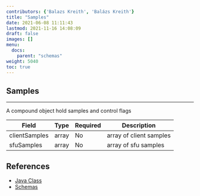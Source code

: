 ```yaml
---
contributors: {'Balazs Kreith', 'Balázs Kreith'}
title: "Samples"
date: 2021-06-08 11:11:43
lastmod: 2021-11-16 14:08:09
draft: false
images: []
menu:
  docs:
    parent: "schemas"
weight: 5040
toc: true
---
```

## Samples
---


A compound object hold samples and control flags


Field | Type | Required | Description 
--- | --- | --- | ---
clientSamples | array | No | array of client samples
sfuSamples | array | No | array of sfu samples


## References
 * [Java Class](https://github.com/ObserveRTC/schemas-2.0/blob/main/generated-schemas/samples/v2/Samples.java)
 * [Schemas](https://github.com/ObserveRTC/schemas-2.0/tree/main/generated-schemas/samples/v2)
